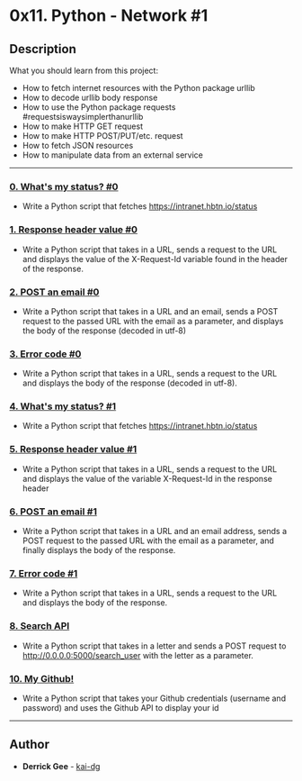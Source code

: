 # 0x11. Python - Network #1

## Description
What you should learn from this project:

* How to fetch internet resources with the Python package urllib
* How to decode urllib body response
* How to use the Python package requests #requestsiswaysimplerthanurllib
* How to make HTTP GET request 
* How to make HTTP POST/PUT/etc. request
* How to fetch JSON resources
* How to manipulate data from an external service

---

### [0. What's my status? #0](./0-hbtn_status.py)
* Write a Python script that fetches https://intranet.hbtn.io/status


### [1. Response header value #0](./1-hbtn_header.py)
* Write a Python script that takes in a URL, sends a request to the URL and displays the value of the X-Request-Id variable found in the header of the response.


### [2. POST an email #0](./2-post_email.py)
* Write a Python script that takes in a URL and an email, sends a POST request to the passed URL with the email as a parameter, and displays the body of the response (decoded in utf-8)


### [3. Error code #0](./3-error_code.py)
* Write a Python script that takes in a URL, sends a request to the URL and displays the body of the response (decoded in utf-8).


### [4. What's my status? #1](./4-hbtn_status.py)
* Write a Python script that fetches https://intranet.hbtn.io/status


### [5. Response header value #1](./5-hbtn_header.py)
* Write a Python script that takes in a URL, sends a request to the URL and displays the value of the variable X-Request-Id in the response header


### [6. POST an email #1](./6-post_email.py)
* Write a Python script that takes in a URL and an email address, sends a POST request to the passed URL with the email as a parameter, and finally displays the body of the response.


### [7. Error code #1](./7-error_code.py)
* Write a Python script that takes in a URL, sends a request to the URL and displays the body of the response.


### [8. Search API](./8-json_api.py)
* Write a Python script that takes in a letter and sends a POST request to http://0.0.0.0:5000/search_user with the letter as a parameter.

### [10. My Github!](./10-my_github.py)
* Write a Python script that takes your Github credentials (username and password) and uses the Github API to display your id

---

## Author
* **Derrick Gee** - [kai-dg](https://github.com/kai-dg)